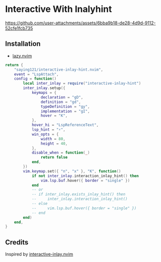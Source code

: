 # Interactive With Inalyhint

<https://github.com/user-attachments/assets/6bba9b18-de28-4d9d-9112-52cfe1fcb735>

## Installation

- [lazy.nvim](https://github.com/folke/lazy.nvim)

```lua
return {
    "saying121/interactive-inlay-hint.nvim",
    event = "LspAttach",
    config = function()
        local inter_inlay = require("interactive-inlay-hint")
        inter_inlay.setup({
            keymaps = {
                declaration = "gD",
                definition = "gd",
                typeDefinition = "gy",
                implementation = "gI",
                hover = "K",
            },
            hover_hi = "LspReferenceText",
            lsp_hint = "⚡",
            win_opts = {
                width = 80,
                height = 40,
            },
            disable_when = function(_)
                return false
            end,
        })
        vim.keymap.set({ "n", "x" }, "K", function()
            if not inter_inlay.interaction_inlay_hint() then
                vim.lsp.buf.hover({ border = "single" })
            end
            -- or
            -- if inter_inlay.exists_inlay_hint() then
            --     inter_inlay.interaction_inlay_hint()
            -- else
            --     vim.lsp.buf.hover({ border = "single" })
            -- end
        end)
    end,
}
```

## Credits

Inspired by [interactive-inlay.nvim](https://github.com/llllvvuu/interactive-inlay.nvim)
